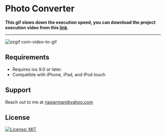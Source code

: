# Photo Converter

__This gif slows down the execution speed, you can download the project execution video from this [link](https://github.com/arman324/Photo-Converter/raw/master/Photo%20Converter/Video/Photo-Converter.mov).__

--- 

![ezgif com-video-to-gif](https://github.com/arman324/Photo-Converter/blob/master/Photo%20Converter/Gif/Hnet-image.gif)

## Requirements
* Requires ios 9.0 or later. 
* Compatible with iPhone, iPad, and iPod touch

## Support
Reach out to me at riasiarman@yahoo.com

## License
[![License: MIT](https://img.shields.io/badge/License-MIT-yellow.svg)](https://github.com/arman324/Photo-Converter/blob/master/LICENSE)
